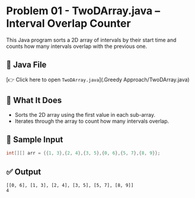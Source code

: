 # Problem 01 - TwoDArray.java – Interval Overlap Counter

This Java program sorts a 2D array of intervals by their start time and counts how many intervals overlap with the previous one.

## 📄 Java File

[👉 Click here to open `TwoDArray.java`](.Greedy Approach/TwoDArray.java)

## 🧠 What It Does

- Sorts the 2D array using the first value in each sub-array.
- Iterates through the array to count how many intervals overlap.

## 🔢 Sample Input
```java
int[][] arr = {{1, 3},{2, 4},{3, 5},{0, 6},{5, 7},{8, 9}};
```

## ✅ Output
```
[[0, 6], [1, 3], [2, 4], [3, 5], [5, 7], [8, 9]]
4
```
